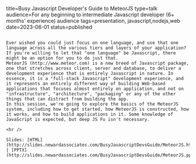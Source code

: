 title=Busy Javascript Developer's Guide to MeteorJS
type=talk
audience=For any beginning to intermediate Javascript developer (6+ months' experience) audience
tags=presentation, javascript,nodejs,web
date=2023-06-01
status=published
~~~~~~

Ever wished you could just focus on one language, and use that one language across all the various tiers and layers of your application? If you're willing to let that "one language" be Javascript, there might be an option for you to do just that.
MeteorJS (http://www.meteor.com) is a new breed of Javascript package, one that stretches across client, server and database, to deliver a development experience that is entirely Javascript in nature. In essence, it is a "full-stack Javascript" development experience, and it represents an entirely different way of building Web-based applications that focuses almost entirely on application, and not on "infrastructure", "architecture", "packaging" or any of the other things that can distract from building the app.
In this session, we're going to explore the basics of the MeteorJS system, including how to get started, how MeteorJS is constructed, how it works, and how to build applications in it. Some knowledge of JavaScript is expected, but deep JS Fu isn't necessary.
    
<hr />

Slides: [HTML](http://slides.newardassociates.com/BusyJavascriptDevsGuide/MeteorJS.html) | [PPTX](http://slides.newardassociates.com/BusyJavascriptDevsGuide/MeteorJS.pptx)
